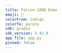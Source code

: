 ```yaml
---
title: Falcon-180B Demo
emoji: 💬
colorFrom: indigo
colorTo: purple
sdk: gradio
sdk_version: 3.42.0
app_file: app.py
pinned: false
---
```

